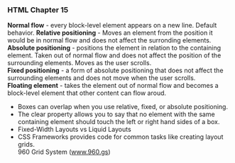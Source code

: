 ### HTML Chapter 15

<b>Normal flow</b> - every block-level element appears on a new line. Default behavior.
<b>Relative positioning</b> - Moves an element from the position it would be in normal flow and does not affect the surronding elements.  
<b>Absolute positioning</b> - positions the element in relation to the containing element. Taken out of normal flow and does not affect the position of the surrounding elements. Moves as the user scrolls.  
<b>Fixed positioning</b> - a form of absolute positioning that does not affect the surrounding elements and does not move when the user scrolls.  
<b>Floating element</b> - takes the element out of normal flow and becomes a block-level element that other content can flow aroud.  

* Boxes can overlap when you use relative, fixed, or absolute positioning.  
* The clear property allows you to say that no element with the same containing element should touch the left or right hand sides of a box.  
* Fixed-Width Layouts vs Liquid Layouts  
* CSS Frameworks provides code for common tasks like creating layout grids.  
960 Grid System (www.960.gs)  

